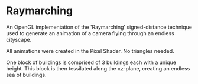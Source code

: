 # Raymarching

An OpenGL implementation of the 'Raymarching' signed-distance technique used to generate an animation of a camera flying through an endless cityscape.

All animations were created in the Pixel Shader. No triangles needed.

One block of buildings is comprised of 3 buildings each with a unique height. This block is then tessilated along the xz-plane, creating an endless sea of buildings.
